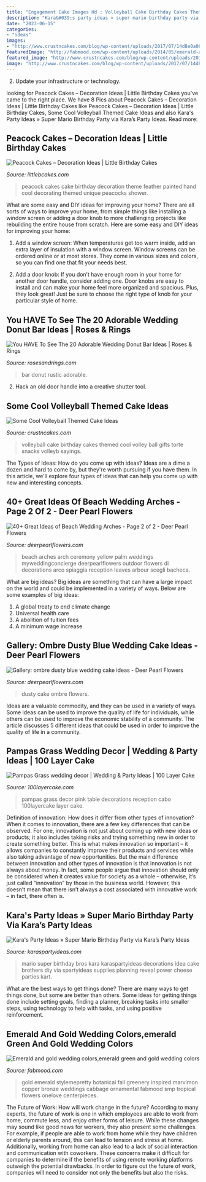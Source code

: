 ```yaml
---
title: "Engagement Cake Images Hd : Volleyball Cake Birthday Cakes Themed Cool Volley Ball Gifts Torte Snacks Volleyb Sayings"
description: "Kara&#039;s party ideas » super mario birthday party via kara’s party ideas"
date: "2023-06-15"
categories:
- "ideas"
images:
- "http://www.crustncakes.com/blog/wp-content/uploads/2017/07/14d8e0a062b12314011d697bb93ce1ad-volleyball-birthday-cakes-volleyball-cake-ideas.jpg"
featuredImage: "http://fabmood.com/wp-content/uploads/2014/05/emerald-and-gold-wedding.jpg"
featured_image: "http://www.crustncakes.com/blog/wp-content/uploads/2017/07/14d8e0a062b12314011d697bb93ce1ad-volleyball-birthday-cakes-volleyball-cake-ideas.jpg"
image: "http://www.crustncakes.com/blog/wp-content/uploads/2017/07/14d8e0a062b12314011d697bb93ce1ad-volleyball-birthday-cakes-volleyball-cake-ideas.jpg"
---
```



2. Update your infrastructure or technology.

	

		
looking for Peacock Cakes – Decoration Ideas | Little Birthday Cakes you've came to the right place. We have 8 Pics about Peacock Cakes – Decoration Ideas | Little Birthday Cakes like Peacock Cakes – Decoration Ideas | Little Birthday Cakes, Some Cool Volleyball Themed Cake Ideas and also Kara&#039;s Party Ideas » Super Mario Birthday Party via Kara’s Party Ideas. Read more:
		
    
## Peacock Cakes – Decoration Ideas | Little Birthday Cakes

<img loading=lazy src="http://www.littlebcakes.com/wp-content/uploads/2014/02/Peacock-Cake-Ideas.jpg" onerror="this.onerror=null;this.src='https://tse4.mm.bing.net/th?id=OIP.gVBzUWngRB1_0sMhLdhksAHaK6&amp;pid=15.1';" alt="Peacock Cakes – Decoration Ideas | Little Birthday Cakes">

_Source: littlebcakes.com_

>peacock cakes cake birthday decoration theme feather painted hand cool decorating themed unique peacocks shower. 

	

What are some easy and DIY ideas for improving your home?
There are all sorts of ways to improve your home, from simple things like installing a window screen or adding a door knob to more challenging projects like rebuilding the entire house from scratch. Here are some easy and DIY ideas for improving your home: 
1. Add a window screen: When temperatures get too warm inside, add an extra layer of insulation with a window screen. Window screens can be ordered online or at most stores. They come in various sizes and colors, so you can find one that fit your needs best.

2. Add a door knob: If you don’t have enough room in your home for another door handle, consider adding one. Door knobs are easy to install and can make your home feel more organized and spacious. Plus, they look great! Just be sure to choose the right type of knob for your particular style of home.

    
## You HAVE To See The 20 Adorable Wedding Donut Bar Ideas | Roses &amp; Rings

<img loading=lazy src="http://www.rosesandrings.com/wp-content/uploads/2018/01/rustic-country-wedding-donut-bar.jpg" onerror="this.onerror=null;this.src='https://tse1.mm.bing.net/th?id=OIP.4R4z1Oy8tPEBypszPxOiLQHaLH&amp;pid=15.1';" alt="You HAVE To See The 20 Adorable Wedding Donut Bar Ideas | Roses &amp; Rings">

_Source: rosesandrings.com_

>bar donut rustic adorable. 

	

2. Hack an old door handle into a creative shutter tool.

    
## Some Cool Volleyball Themed Cake Ideas

<img loading=lazy src="http://www.crustncakes.com/blog/wp-content/uploads/2017/07/14d8e0a062b12314011d697bb93ce1ad-volleyball-birthday-cakes-volleyball-cake-ideas.jpg" onerror="this.onerror=null;this.src='https://tse2.mm.bing.net/th?id=OIP.oR8sb-Nb2mI4rJLiTvvurAHaJ3&amp;pid=15.1';" alt="Some Cool Volleyball Themed Cake Ideas">

_Source: crustncakes.com_

>volleyball cake birthday cakes themed cool volley ball gifts torte snacks volleyb sayings. 

	

The Types of Ideas: How do you come up with ideas?
Ideas are a dime a dozen and hard to come by, but they're worth pursuing if you have them. In this article, we'll explore four types of ideas that can help you come up with new and interesting concepts.

    
## 40+ Great Ideas Of Beach Wedding Arches - Page 2 Of 2 - Deer Pearl Flowers

<img loading=lazy src="https://www.deerpearlflowers.com/wp-content/uploads/2015/07/yellow-and-green-beach-wedding-arch.jpg" onerror="this.onerror=null;this.src='https://tse2.mm.bing.net/th?id=OIP.mPHD8buFT14qCoNERafrigHaLI&amp;pid=15.1';" alt="40+ Great Ideas of Beach Wedding Arches - Page 2 of 2 - Deer Pearl Flowers">

_Source: deerpearlflowers.com_

>beach arches arch ceremony yellow palm weddings myweddingconcierge deerpearlflowers outdoor flowers di decorations arco spiaggia reception leaves arbour scegli bacheca. 

	

What are big ideas?
Big ideas are something that can have a large impact on the world and could be implemented in a variety of ways. Below are some examples of big ideas: 
1. A global treaty to end climate change 
2. Universal health care 
3. A abolition of tuition fees 
4. A minimum wage increase 

    
## Gallery: Ombre Dusty Blue Wedding Cake Ideas - Deer Pearl Flowers

<img loading=lazy src="https://www.deerpearlflowers.com/wp-content/uploads/2015/02/ombre-dusty-blue-wedding-cake-ideas.jpg" onerror="this.onerror=null;this.src='https://tse4.mm.bing.net/th?id=OIP.T4etiRa9_sFfljqlipIfHgHaK8&amp;pid=15.1';" alt="Gallery: ombre dusty blue wedding cake ideas - Deer Pearl Flowers">

_Source: deerpearlflowers.com_

>dusty cake ombre flowers. 

	

Ideas are a valuable commodity, and they can be used in a variety of ways. Some ideas can be used to improve the quality of life for individuals, while others can be used to improve the economic stability of a community. The article discusses 5 different ideas that could be used in order to improve the quality of life in a community.

    
## Pampas Grass Wedding Decor | Wedding &amp; Party Ideas | 100 Layer Cake

<img loading=lazy src="http://100lclive.s3.amazonaws.com/img/ideas/landscape/219021.jpg" onerror="this.onerror=null;this.src='https://tse3.mm.bing.net/th?id=OIP.dx2pkYK114MYRWoSkz78ewHaLH&amp;pid=15.1';" alt="Pampas Grass wedding decor | Wedding &amp; Party Ideas | 100 Layer Cake">

_Source: 100layercake.com_

>pampas grass decor pink table decorations reception cabo 100layercake layer cake. 

	

Definition of innovation: How does it differ from other types of innovation?
When it comes to innovation, there are a few key differences that can be observed. For one, innovation is not just about coming up with new ideas or products; it also includes taking risks and trying something new in order to create something better. This is what makes innovation so important – it allows companies to constantly improve their products and services while also taking advantage of new opportunities.
But the main difference between innovation and other types of innovation is that innovation is not always about money. In fact, some people argue that innovation should only be considered when it creates value for society as a whole – otherwise, it’s just called “innovation” by those in the business world. However, this doesn’t mean that there isn’t always a cost associated with innovative work – in fact, there often is.

    
## Kara&#039;s Party Ideas » Super Mario Birthday Party Via Kara’s Party Ideas

<img loading=lazy src="https://karaspartyideas.com/wp-content/uploads/2013/07/mario-14.jpg" onerror="this.onerror=null;this.src='https://tse1.mm.bing.net/th?id=OIP.5tyPoe5T1hMpxsuSMo0lYgHaLM&amp;pid=15.1';" alt="Kara&#039;s Party Ideas » Super Mario Birthday Party via Kara’s Party Ideas">

_Source: karaspartyideas.com_

>mario super birthday bros kara karaspartyideas decorations idea cake brothers diy via spartyideas supplies planning reveal power cheese parties kart. 

	

What are the best ways to get things done?
There are many ways to get things done, but some are better than others. Some ideas for getting things done include setting goals, finding a planner, breaking tasks into smaller steps, using technology to help with tasks, and using positive reinforcement.

    
## Emerald And Gold Wedding Colors,emerald Green And Gold Wedding Colors

<img loading=lazy src="http://fabmood.com/wp-content/uploads/2014/05/emerald-and-gold-wedding.jpg" onerror="this.onerror=null;this.src='https://tse4.mm.bing.net/th?id=OIP.5CpNKSaV0v73SDJrBIN0mQHaLH&amp;pid=15.1';" alt="Emerald and gold wedding colors,emerald green and gold wedding colors">

_Source: fabmood.com_

>gold emerald stylemepretty botanical fall greenery inspired marvimon copper bronze weddings cabbage ornamental fabmood smp tropical flowers onelove centerpieces. 

	

The Future of Work: How will work change in the future?
According to many experts, the future of work is one in which employees are able to work from home, commute less, and enjoy other forms of leisure. While these changes may sound like good news for workers, they also present some challenges. For example, if people are able to work from home while they have children or elderly parents around, this can lead to tension and stress at home. Additionally, working from home can also lead to a lack of social interaction and communication with coworkers. These concerns make it difficult for companies to determine if the benefits of using remote working platforms outweigh the potential drawbacks. In order to figure out the future of work, companies will need to consider not only the benefits but also the risks.

